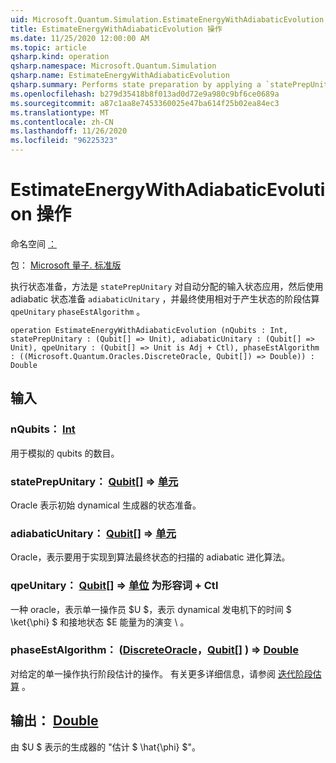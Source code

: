 ```yaml
---
uid: Microsoft.Quantum.Simulation.EstimateEnergyWithAdiabaticEvolution
title: EstimateEnergyWithAdiabaticEvolution 操作
ms.date: 11/25/2020 12:00:00 AM
ms.topic: article
qsharp.kind: operation
qsharp.namespace: Microsoft.Quantum.Simulation
qsharp.name: EstimateEnergyWithAdiabaticEvolution
qsharp.summary: Performs state preparation by applying a `statePrepUnitary` on an automatically allocated input state, followed by adiabatic state preparation using a `adiabaticUnitary`, and finally phase estimation with respect to `qpeUnitary`on the resulting state using a `phaseEstAlgorithm`.
ms.openlocfilehash: b279d35418b8f013ad0d72e9a980c9bf6ce0689a
ms.sourcegitcommit: a87c1aa8e7453360025e47ba614f25b02ea84ec3
ms.translationtype: MT
ms.contentlocale: zh-CN
ms.lasthandoff: 11/26/2020
ms.locfileid: "96225323"
---
```

# <a name="estimateenergywithadiabaticevolution-operation"></a>EstimateEnergyWithAdiabaticEvolution 操作

命名空间 [：](xref:Microsoft.Quantum.Simulation)

包： [Microsoft 量子. 标准版](https://nuget.org/packages/Microsoft.Quantum.Standard)


执行状态准备，方法是 `statePrepUnitary` 对自动分配的输入状态应用，然后使用 adiabatic 状态准备 `adiabaticUnitary` ，并最终使用相对于产生状态的阶段估算 `qpeUnitary` `phaseEstAlgorithm` 。

```qsharp
operation EstimateEnergyWithAdiabaticEvolution (nQubits : Int, statePrepUnitary : (Qubit[] => Unit), adiabaticUnitary : (Qubit[] => Unit), qpeUnitary : (Qubit[] => Unit is Adj + Ctl), phaseEstAlgorithm : ((Microsoft.Quantum.Oracles.DiscreteOracle, Qubit[]) => Double)) : Double
```


## <a name="input"></a>输入

### <a name="nqubits--int"></a>nQubits： [Int](xref:microsoft.quantum.lang-ref.int)

用于模拟的 qubits 的数目。


### <a name="stateprepunitary--qubit--unit"></a>statePrepUnitary： [Qubit](xref:microsoft.quantum.lang-ref.qubit)[] => [单元](xref:microsoft.quantum.lang-ref.unit) 

Oracle 表示初始 dynamical 生成器的状态准备。


### <a name="adiabaticunitary--qubit--unit"></a>adiabaticUnitary： [Qubit](xref:microsoft.quantum.lang-ref.qubit)[] => [单元](xref:microsoft.quantum.lang-ref.unit) 

Oracle，表示要用于实现到算法最终状态的扫描的 adiabatic 进化算法。


### <a name="qpeunitary--qubit--unit--is-adj--ctl"></a>qpeUnitary： [Qubit](xref:microsoft.quantum.lang-ref.qubit)[] => [单位](xref:microsoft.quantum.lang-ref.unit)  为形容词 + Ctl

一种 oracle，表示单一操作员 $U $，表示 dynamical 发电机下的时间 $ \ket{\phi} $ 和接地状态 $E 能量为的演变 \\ 。


### <a name="phaseestalgorithm--discreteoraclequbit--double"></a>phaseEstAlgorithm： ([DiscreteOracle](xref:Microsoft.Quantum.Oracles.DiscreteOracle)，[Qubit](xref:microsoft.quantum.lang-ref.qubit)[] ) => [Double](xref:microsoft.quantum.lang-ref.double) 

对给定的单一操作执行阶段估计的操作。
有关更多详细信息，请参阅 [迭代阶段估算](/quantum/libraries/characterization#iterative-phase-estimation) 。



## <a name="output--double"></a>输出： [Double](xref:microsoft.quantum.lang-ref.double)

由 $U $ 表示的生成器的 "估计 $ \hat{\phi} $"。